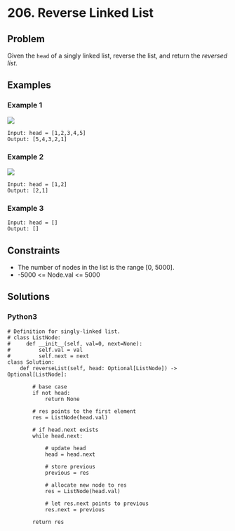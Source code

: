 # 206. Reverse Linked List

## Problem

Given the `head` of a singly linked list, reverse the list, and return the *reversed list*.

## Examples

### Example 1

![](https://assets.leetcode.com/uploads/2021/02/19/rev1ex1.jpg)

```
Input: head = [1,2,3,4,5]
Output: [5,4,3,2,1]
```

### Example 2

![](https://assets.leetcode.com/uploads/2021/02/19/rev1ex2.jpg)

```
Input: head = [1,2]
Output: [2,1]
```

### Example 3

```
Input: head = []
Output: []
```

## Constraints

* The number of nodes in the list is the range [0, 5000].
* -5000 <= Node.val <= 5000

## Solutions

### Python3

```
# Definition for singly-linked list.
# class ListNode:
#     def __init__(self, val=0, next=None):
#         self.val = val
#         self.next = next
class Solution:
    def reverseList(self, head: Optional[ListNode]) -> Optional[ListNode]:
        
        # base case
        if not head:
            return None
        
        # res points to the first element
        res = ListNode(head.val)
        
        # if head.next exists
        while head.next:
            
            # update head
            head = head.next
            
            # store previous
            previous = res
            
            # allocate new node to res
            res = ListNode(head.val)
            
            # let res.next points to previous
            res.next = previous
            
        return res
```
